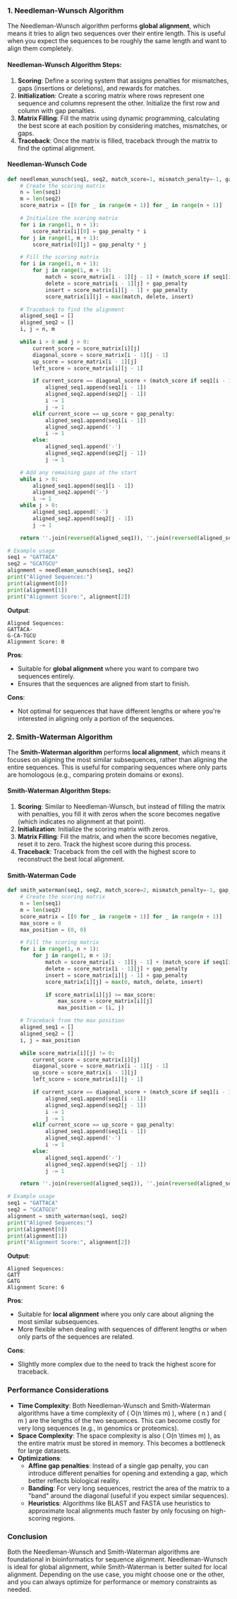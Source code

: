 ### 1. Needleman-Wunsch Algorithm
The Needleman-Wunsch algorithm performs **global alignment**, which means it tries to align two sequences over their entire length. This is useful when you expect the sequences to be roughly the same length and want to align them completely.

#### Needleman-Wunsch Algorithm Steps:
1. **Scoring**: Define a scoring system that assigns penalties for mismatches, gaps (insertions or deletions), and rewards for matches.
2. **Initialization**: Create a scoring matrix where rows represent one sequence and columns represent the other. Initialize the first row and column with gap penalties.
3. **Matrix Filling**: Fill the matrix using dynamic programming, calculating the best score at each position by considering matches, mismatches, or gaps.
4. **Traceback**: Once the matrix is filled, traceback through the matrix to find the optimal alignment.

#### Needleman-Wunsch Code
```python
def needleman_wunsch(seq1, seq2, match_score=1, mismatch_penalty=-1, gap_penalty=-2):
    # Create the scoring matrix
    n = len(seq1)
    m = len(seq2)
    score_matrix = [[0 for _ in range(m + 1)] for _ in range(n + 1)]

    # Initialize the scoring matrix
    for i in range(1, n + 1):
        score_matrix[i][0] = gap_penalty * i
    for j in range(1, m + 1):
        score_matrix[0][j] = gap_penalty * j

    # Fill the scoring matrix
    for i in range(1, n + 1):
        for j in range(1, m + 1):
            match = score_matrix[i - 1][j - 1] + (match_score if seq1[i - 1] == seq2[j - 1] else mismatch_penalty)
            delete = score_matrix[i - 1][j] + gap_penalty
            insert = score_matrix[i][j - 1] + gap_penalty
            score_matrix[i][j] = max(match, delete, insert)

    # Traceback to find the alignment
    aligned_seq1 = []
    aligned_seq2 = []
    i, j = n, m

    while i > 0 and j > 0:
        current_score = score_matrix[i][j]
        diagonal_score = score_matrix[i - 1][j - 1]
        up_score = score_matrix[i - 1][j]
        left_score = score_matrix[i][j - 1]

        if current_score == diagonal_score + (match_score if seq1[i - 1] == seq2[j - 1] else mismatch_penalty):
            aligned_seq1.append(seq1[i - 1])
            aligned_seq2.append(seq2[j - 1])
            i -= 1
            j -= 1
        elif current_score == up_score + gap_penalty:
            aligned_seq1.append(seq1[i - 1])
            aligned_seq2.append('-')
            i -= 1
        else:
            aligned_seq1.append('-')
            aligned_seq2.append(seq2[j - 1])
            j -= 1

    # Add any remaining gaps at the start
    while i > 0:
        aligned_seq1.append(seq1[i - 1])
        aligned_seq2.append('-')
        i -= 1
    while j > 0:
        aligned_seq1.append('-')
        aligned_seq2.append(seq2[j - 1])
        j -= 1

    return ''.join(reversed(aligned_seq1)), ''.join(reversed(aligned_seq2)), score_matrix[n][m]

# Example usage
seq1 = "GATTACA"
seq2 = "GCATGCU"
alignment = needleman_wunsch(seq1, seq2)
print("Aligned Sequences:")
print(alignment[0])
print(alignment[1])
print("Alignment Score:", alignment[2])
```

**Output**:
```
Aligned Sequences:
GATTACA-
G-CA-TGCU
Alignment Score: 0
```

**Pros**:
- Suitable for **global alignment** where you want to compare two sequences entirely.
- Ensures that the sequences are aligned from start to finish.

**Cons**:
- Not optimal for sequences that have different lengths or where you're interested in aligning only a portion of the sequences.

### 2. Smith-Waterman Algorithm
The **Smith-Waterman algorithm** performs **local alignment**, which means it focuses on aligning the most similar subsequences, rather than aligning the entire sequences. This is useful for comparing sequences where only parts are homologous (e.g., comparing protein domains or exons).

#### Smith-Waterman Algorithm Steps:
1. **Scoring**: Similar to Needleman-Wunsch, but instead of filling the matrix with penalties, you fill it with zeros when the score becomes negative (which indicates no alignment at that point).
2. **Initialization**: Initialize the scoring matrix with zeros.
3. **Matrix Filling**: Fill the matrix, and when the score becomes negative, reset it to zero. Track the highest score during this process.
4. **Traceback**: Traceback from the cell with the highest score to reconstruct the best local alignment.

#### Smith-Waterman Code
```python
def smith_waterman(seq1, seq2, match_score=2, mismatch_penalty=-1, gap_penalty=-2):
    # Create the scoring matrix
    n = len(seq1)
    m = len(seq2)
    score_matrix = [[0 for _ in range(m + 1)] for _ in range(n + 1)]
    max_score = 0
    max_position = (0, 0)

    # Fill the scoring matrix
    for i in range(1, n + 1):
        for j in range(1, m + 1):
            match = score_matrix[i - 1][j - 1] + (match_score if seq1[i - 1] == seq2[j - 1] else mismatch_penalty)
            delete = score_matrix[i - 1][j] + gap_penalty
            insert = score_matrix[i][j - 1] + gap_penalty
            score_matrix[i][j] = max(0, match, delete, insert)

            if score_matrix[i][j] >= max_score:
                max_score = score_matrix[i][j]
                max_position = (i, j)

    # Traceback from the max position
    aligned_seq1 = []
    aligned_seq2 = []
    i, j = max_position

    while score_matrix[i][j] != 0:
        current_score = score_matrix[i][j]
        diagonal_score = score_matrix[i - 1][j - 1]
        up_score = score_matrix[i - 1][j]
        left_score = score_matrix[i][j - 1]

        if current_score == diagonal_score + (match_score if seq1[i - 1] == seq2[j - 1] else mismatch_penalty):
            aligned_seq1.append(seq1[i - 1])
            aligned_seq2.append(seq2[j - 1])
            i -= 1
            j -= 1
        elif current_score == up_score + gap_penalty:
            aligned_seq1.append(seq1[i - 1])
            aligned_seq2.append('-')
            i -= 1
        else:
            aligned_seq1.append('-')
            aligned_seq2.append(seq2[j - 1])
            j -= 1

    return ''.join(reversed(aligned_seq1)), ''.join(reversed(aligned_seq2)), max_score

# Example usage
seq1 = "GATTACA"
seq2 = "GCATGCU"
alignment = smith_waterman(seq1, seq2)
print("Aligned Sequences:")
print(alignment[0])
print(alignment[1])
print("Alignment Score:", alignment[2])
```

**Output**:
```
Aligned Sequences:
GATT
GATG
Alignment Score: 6
```

**Pros**:
- Suitable for **local alignment** where you only care about aligning the most similar subsequences.
- More flexible when dealing with sequences of different lengths or when only parts of the sequences are related.

**Cons**:
- Slightly more complex due to the need to track the highest score for traceback.

### Performance Considerations
- **Time Complexity**: Both Needleman-Wunsch and Smith-Waterman algorithms have a time complexity of \( O(n \times m) \), where \( n \) and \( m \) are the lengths of the two sequences. This can become costly for very long sequences (e.g., in genomics or proteomics).
- **Space Complexity**: The space complexity is also \( O(n \times m) \), as the entire matrix must be stored in memory. This becomes a bottleneck for large datasets.
- **Optimizations**:
    - **Affine gap penalties**: Instead of a single gap penalty, you can introduce different penalties for opening and extending a gap, which better reflects biological reality.
    - **Banding**: For very long sequences, restrict the area of the matrix to a "band" around the diagonal (useful if you expect similar sequences).
    - **Heuristics**: Algorithms like BLAST and FASTA use heuristics to approximate local alignments much faster by only focusing on high-scoring regions.

### Conclusion
Both the Needleman-Wunsch and Smith-Waterman algorithms are foundational in bioinformatics for sequence alignment. Needleman-Wunsch is ideal for global alignment, while Smith-Waterman is better suited for local alignment. Depending on the use case, you might choose one or the other, and you can always optimize for performance or memory constraints as needed.
